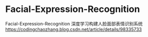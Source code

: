 # Facial-Expression-Recognition
Facial-Expression-Recognition
深度学习构建人脸面部表情识别系统
https://codingchaozhang.blog.csdn.net/article/details/98335733
